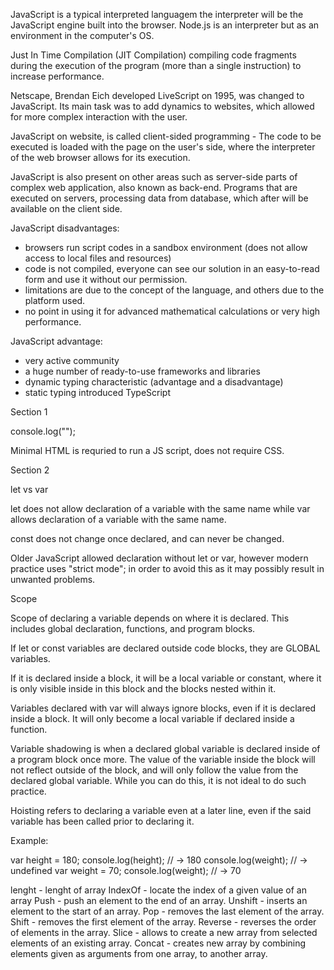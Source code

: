JavaScript is a typical interpreted languagem the interpreter will be the JavaScript engine built into the browser.
Node.js is an interpreter but as an environment in the computer's OS.

Just In Time Compilation (JIT Compilation) compiling code fragments during the execution of the program
(more than a single instruction) to increase performance.

Netscape, Brendan Eich developed LiveScript on 1995, was changed to JavaScript. Its main task was to
add dynamics to websites, which allowed for more complex interaction with the user.

JavaScript on website, is called client-sided programming - The code to be executed is loaded with the page on the
user's side, where the interpreter of the web browser allows for its execution.

JavaScript is also present on other areas such as server-side parts of complex web application, also known as back-end.
Programs that are executed on servers, processing data from database, which after will be available on the client side.

JavaScript disadvantages:
- browsers run script codes in a sandbox environment (does not allow access to local files and resources)
- code is not compiled, everyone can see our solution in an easy-to-read form and use it without our permission.
- limitations are due to the concept of the language, and others due to the platform used.
- no point in using it for advanced mathematical calculations or very high performance.

JavaScript advantage:
- very active community
- a huge number of ready-to-use frameworks and libraries
- dynamic typing characteristic (advantage and a disadvantage)
- static typing introduced TypeScript




Section 1

<script src=""></script>
<script></script>

console.log("");

Minimal HTML is requried to run a JS script, does not require CSS.




Section 2


let vs var

let does not allow declaration of a variable with the same name
while var allows declaration of a variable with the same name.

const does not change once declared, and can never be changed.

Older JavaScript allowed declaration without let or var, however
modern practice uses "strict mode"; in order to avoid this as it
may possibly result in unwanted problems.


Scope

Scope of declaring a variable depends on where it is declared. This
includes global declaration, functions, and program blocks.

If let or const variables are declared outside code blocks, they
are GLOBAL variables.

If it is declared inside a block, it will be a local variable or
constant, where it is only visible inside in this block and the
blocks nested within it.

Variables declared with var will always ignore blocks, even
if it is declared inside a block. It will only become a local
variable if declared inside a function.

Variable shadowing is when a declared global variable is declared
inside of a program block once more. The value of the variable inside
the block will not reflect outside of the block, and will only follow
the value from the declared global variable. While you can do this,
it is not ideal to do such practice.

Hoisting refers to declaring a variable even at a later line, even if the
said variable has been called prior to declaring it. 

Example:

var height = 180;
console.log(height); // -> 180
console.log(weight); // -> undefined
var weight = 70;
console.log(weight); // -> 70


lenght - lenght of array
IndexOf - locate the index of a given value of an array
Push - push an element to the end of an array.
Unshift - inserts an element to the start of an array.
Pop - removes the last element of the array. 
Shift - removes the first element of the array.
Reverse - reverses the order of elements in the array.
Slice - allows to create a new array from selected elements of an existing array.
Concat - creates new array by combining elements given as arguments from one array, to another array.
